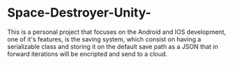 # Space-Destroyer-Unity-

This is a personal project that focuses on the Android and IOS development, one of it's features, is the saving system, which consist on having a serializable class and storing it on the default save path as a JSON that in forward iterations will be encripted and send to a cloud.
